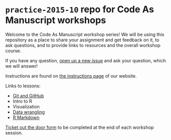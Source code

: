 # `practice-2015-10` repo for Code As Manuscript workshops

Welcome to the Code As Manuscript workshop series! We will be using this
repository as a place to share your assignment and get feedback on it, to ask
questions, and to provide links to resources and the overall workshop course.

If you have any question,
[open up a new issue](https://github.com/codeasmanuscript/practice-2015-10/issues/new)
and ask your question, which we will answer!

Instructions are found on
[the instructions page](http://codeasmanuscript.org/lessons/instructions/) of
our website.

Links to lessons:

- [Git and GitHub](http://codeasmanuscript.org/lessons/git/)
- Intro to R
- Visualization
- [Data wrangling](http://codeasmanuscript.org/lessons/r-wrangling/)
- [R Markdown](http://codeasmanuscript.org/lessons/rmarkdown/)

[Ticket out the door form](http://goo.gl/forms/TY6aXJF96V) to be completed at
the end of each workshop session.
